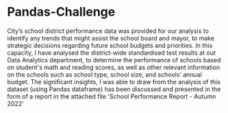 # Pandas-Challenge

City’s school district performance data was provided for our analysis to identify any trends that might assist the school board and mayor, to make strategic decisions regarding future school budgets and priorities. 
In this capacity, I have analysed the district-wide standardised test results at out Data Analytics department, to determine the performance of schools based on student's math and reading scores, as well as other relevant information on the schools such as school type, school size, and schools’ annual budget. 
The significant insights, I was able to draw from the analysis of this dataset (using Pandas dataframe) has been discussed and presented in the form of a report in the attached file 'School Performance Report - Autumn 2022'
